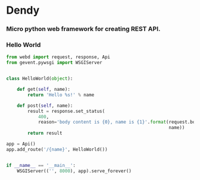 # Dendy

### Micro python web framework for creating REST API.

### Hello World

``` python
from webd import request, response, Api
from gevent.pywsgi import WSGIServer


class HelloWorld(object):

    def get(self, name):
        return 'Hello %s!' % name

    def post(self, name):
        result = response.set_status(
            400,
            reason='body content is {0}, name is {1}'.format(request.body,
                                                             name))
        return result

app = Api()
app.add_route('/{name}', HelloWorld())


if __name__ == '__main__':
    WSGIServer(('', 8000), app).serve_forever()
```
